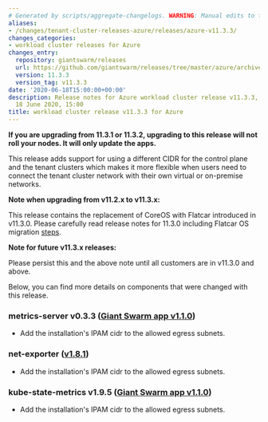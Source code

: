 ```yaml
---
# Generated by scripts/aggregate-changelogs. WARNING: Manual edits to this files will be overwritten.
aliases:
- /changes/tenant-cluster-releases-azure/releases/azure-v11.3.3/
changes_categories:
- workload cluster releases for Azure
changes_entry:
  repository: giantswarm/releases
  url: https://github.com/giantswarm/releases/tree/master/azure/archived/v11.3.3
  version: 11.3.3
  version_tag: v11.3.3
date: '2020-06-18T15:00:00+00:00'
description: Release notes for Azure workload cluster release v11.3.3, published on
  18 June 2020, 15:00
title: workload cluster release v11.3.3 for Azure
---
```


**If you are upgrading from 11.3.1 or 11.3.2, upgrading to this release will not roll your nodes. It will only update the apps.**

This release adds support for using a different CIDR for the control plane and the tenant clusters which makes it more flexible when users need to connect the tenant cluster network with their own virtual or on-premise networks.

**Note when upgrading from v11.2.x to v11.3.x:**

This release contains the replacement of CoreOS with Flatcar introduced in v11.3.0. Please carefully read release notes for 11.3.0 including Flatcar OS migration [steps](https://github.com/giantswarm/releases/tree/master/azure/v11.3.0).

**Note for future v11.3.x releases:**

Please persist this and the above note until all customers are in v11.3.0 and above.

Below, you can find more details on components that were changed with this release.

### metrics-server v0.3.3 ([Giant Swarm app v1.1.0](https://github.com/giantswarm/metrics-server-app/blob/master/CHANGELOG.md#110---2020-06-17))

- Add the installation's IPAM cidr to the allowed egress subnets.

### net-exporter ([v1.8.1](https://github.com/giantswarm/net-exporter/blob/master/CHANGELOG.md#181---2020-06-17))

- Add the installation's IPAM cidr to the allowed egress subnets.

### kube-state-metrics v1.9.5 ([Giant Swarm app v1.1.0](https://github.com/giantswarm/kube-state-metrics-app/blob/master/CHANGELOG.md#110---2020-06-17))

- Add the installation's IPAM cidr to the allowed egress subnets.
